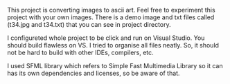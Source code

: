 This project is converting images to ascii art.
Feel free to experiment this project with your own images.
There is a demo image and txt files called (t34.jpg and t34.txt) that you can see in project directory.

I configureted whole project to be click and run on Visual Studio. You should build flawless on VS. I tried to organise all files neatly. So, it should not be hard to build with other IDEs, compilers, etc.

I used SFML library which refers to Simple Fast Multimedia Library so it can has its own dependencies and licenses, so be aware of that.
